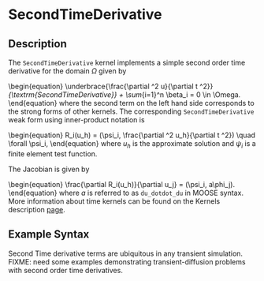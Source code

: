 # SecondTimeDerivative

## Description

The `SecondTimeDerivative` kernel implements a simple second order time derivative for the domain $\Omega$ given by

\begin{equation}
\underbrace{\frac{\partial ^2 u}{\partial t ^2}}_{\textrm{SecondTimeDerivative}} +
\sum_{i=1}^n \beta_i = 0 \in \Omega.
\end{equation}
where the second term on the left hand side corresponds to the strong forms of
other kernels. The corresponding `SecondTimeDerivative` weak form using inner-product notation is

\begin{equation}
R_i(u_h) = (\psi_i, \frac{\partial ^2 u_h}{\partial t ^2}) \quad \forall \psi_i,
\end{equation}
where $u_h$ is the approximate solution and $\psi_i$ is a finite element test function.

The Jacobian is given by

\begin{equation}
\frac{\partial R_i(u_h)}{\partial u_j} = (\psi_i, a\phi_j).
\end{equation}
where $a$ is referred to as `du_dotdot_du` in MOOSE syntax. More information about time kernels can be
found on the Kernels description [page](syntax/Kernels/index.md).

## Example Syntax

Second Time derivative terms are ubiquitous in any transient simulation.
FIXME: need some examples demonstrating transient-diffusion problems with second order time derivatives.
